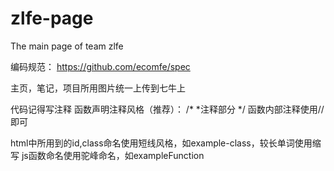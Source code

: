 # zlfe-page
The main page of team zlfe

编码规范： https://github.com/ecomfe/spec

主页，笔记，项目所用图片统一上传到七牛上

代码记得写注释
函数声明注释风格（推荐）：
/*
 *注释部分
 */
函数内部注释使用//即可

html中所用到的id,class命名使用短线风格，如example-class，较长单词使用缩写
js函数命名使用驼峰命名，如exampleFunction
